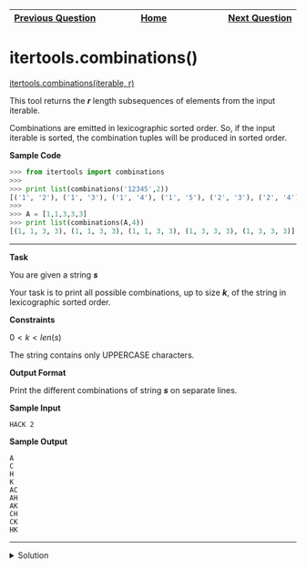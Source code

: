 | <img width=1000>[Previous Question](https://github.com/Kevin-Lago/python-hackerrank-solutions/tree/main/src/python/itertools/itertools_permutations)</img> | <img width=1000>[Home](https://github.com/Kevin-Lago/python-hackerrank-solutions)</img> | <img width=1000>[Next Question](https://github.com/Kevin-Lago/python-hackerrank-solutions/tree/main/src/python/itertools/itertools_combinations_with_replacement)</img> |
|:---|:---:|---:|

# itertools.combinations()

[itertools.combinations(iterable, r)]()

This tool returns the ___r___ length subsequences of elements from the input iterable.

Combinations are emitted in lexicographic sorted order. So, if the input iterable is sorted, the combination tuples will be produced in sorted order.

__Sample Code__

```python
>>> from itertools import combinations
>>> 
>>> print list(combinations('12345',2))
[('1', '2'), ('1', '3'), ('1', '4'), ('1', '5'), ('2', '3'), ('2', '4'), ('2', '5'), ('3', '4'), ('3', '5'), ('4', '5')]
>>> 
>>> A = [1,1,3,3,3]
>>> print list(combinations(A,4))
[(1, 1, 3, 3), (1, 1, 3, 3), (1, 1, 3, 3), (1, 3, 3, 3), (1, 3, 3, 3)]
```

---

__Task__

You are given a string ___s___

Your task is to print all possible combinations, up to size ___k___, of the string in lexicographic sorted order.

__Constraints__

$0 < k < len(s)$

The string contains only UPPERCASE characters.

__Output Format__

Print the different combinations of string ___s___ on separate lines.

__Sample Input__

```
HACK 2
```

__Sample Output__

```
A
C
H
K
AC
AH
AK
CH
CK
HK
```

---

<details><summary>Solution</summary>
    
```python
import itertools

if __name__ == '__main__':
    s, k = input().split(" ")

    for i in range(1, int(k) + 1):
        [print(t) for t in sorted(list(["".join(sorted(c)) for c in itertools.combinations(s, i)]))]
```
</details>